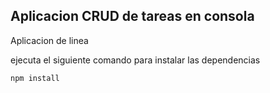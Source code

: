 
## Aplicacion CRUD de tareas en consola

Aplicacion de linea

ejecuta el siguiente comando para instalar las dependencias

```
npm install
```